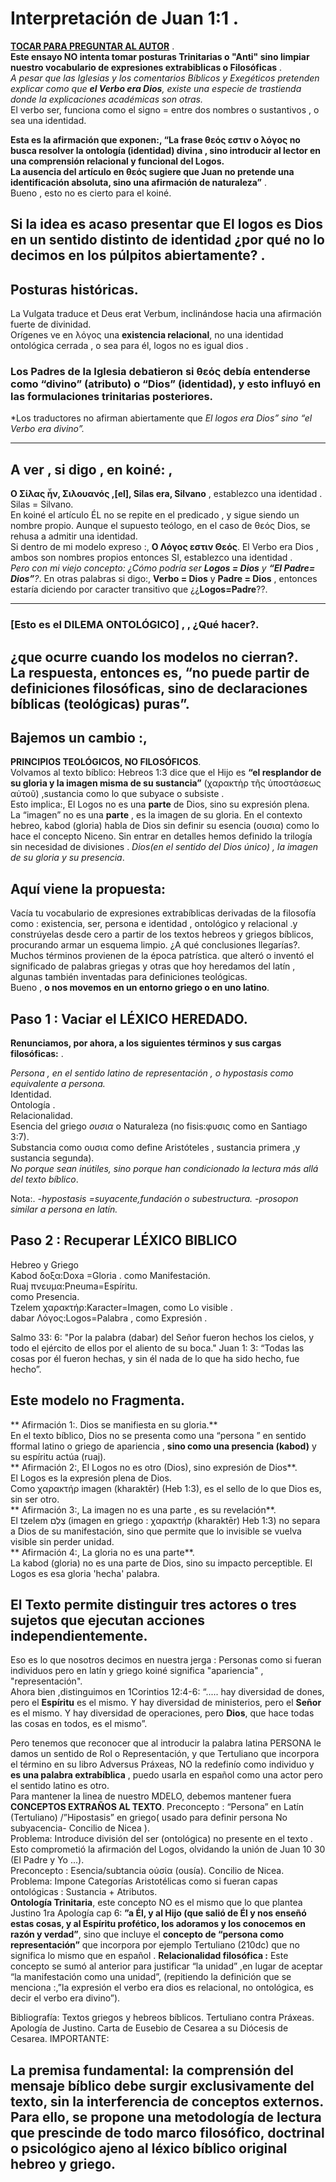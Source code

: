 # Interpretación de Juan 1:1 .  
[**TOCAR PARA PREGUNTAR AL AUTOR**](Qg.html) .   
**Este ensayo NO intenta tomar posturas Trinitarias o "Anti"  sino limpiar nuestro vocabulario de expresiones extrabiblicas o Filosóficas** .       
*A pesar que las Iglesias y los comentarios Bíblicos y Exegéticos pretenden explicar como que **el Verbo era Dios**, existe una especie de trastienda donde la explicaciones académicas son otras.*  
El verbo ser, funciona como el signo  = entre dos nombres o sustantivos , o sea una identidad. 

**Esta es la afirmación que exponen:, “La frase θεός  εστιν ο λόγος no busca resolver la ontología (identidad) divina , sino introducir al lector en una comprensión relacional y funcional del Logos.  
La ausencia del artículo en θεός sugiere que Juan no pretende una identificación absoluta, sino una afirmación de naturaleza”** .    
Bueno , esto no es cierto para el koiné.  
## Si la idea es acaso presentar que El logos  es Dios en un sentido distinto de identidad ¿por qué no lo decimos en los púlpitos abiertamente? . 

## Posturas históricas.
La Vulgata traduce et Deus erat Verbum,  inclinándose hacia una afirmación fuerte de divinidad.    
Orígenes ve en λόγος una **existencia relacional**, no una identidad ontológica cerrada , o sea para él, logos no es igual dios  .  
### Los Padres de la Iglesia debatieron si θεός debía entenderse como “divino” (atributo) o “Dios” (identidad), y esto influyó en las formulaciones trinitarias posteriores.     

*Los  traductores no  afirman abiertamente que *El logos era Dios” sino “el Verbo era divino”.*  

---
 ## A ver ,     si digo , en koiné: ,
**O Σίλας ἦν, Σιλουανός ,[el], Silas era, Silvano**  ,   establezco una identidad . Silas = Silvano.   
En  koiné el artículo ÉL no se repite en el predicado , y sigue siendo un nombre propio. 
Aunque el supuesto teólogo, en el caso de θεός Dios,  se rehusa a admitir una identidad.  
Si dentro de mi modelo expreso :,
**O Λόγος εστιν Θεός**. El Verbo era Dios , ambos son nombres propios entonces SI, establezco una identidad .  
*Pero con mi viejo concepto: ¿Cómo podría ser **Logos = Dios** y **“El Padre= Dios”**?*.
En otras palabras si digo:, **Verbo = Dios**  y  **Padre = Dios** , entonces estaría diciendo por caracter transitivo que ¿¿**Logos=Padre**??.    

--- 
### [Esto es el DILEMA ONTOLÓGICO] , , ¿Qué hacer?.  
¿que ocurre cuando los modelos no cierran?.  
La respuesta, entonces es, “no puede partir de definiciones filosóficas, sino de declaraciones bíblicas (teológicas) puras”.
---
## Bajemos un cambio :,
**PRINCIPIOS TEOLÓGICOS, NO FILOSÓFICOS**.  
Volvamos al texto bíblico:
Hebreos 1:3 dice que el Hijo es **“el resplandor de su gloria y la imagen misma de su sustancia”** (χαρακτὴρ τῆς ὑποστάσεως αὐτοῦ) ,sustancia como lo que subyace o subsiste .  
Esto implica:,
El Logos no es una **parte** de Dios, sino su expresión plena.    
La “imagen” no es una **parte** , es la imagen de su gloria.
En el contexto hebreo, kabod (gloria) habla de Dios sin definir su esencia (ουσια) como lo hace el concepto Niceno. 
Sin entrar en detalles hemos definido la trilogía sin necesidad de divisiones . 
*Dios(en el sentido del Dios único) , la imagen de su gloria y su presencia*.  
## Aquí viene la propuesta:
Vacía tu vocabulario de expresiones extrabíblicas derivadas de la filosofía como : existencia, ser, persona e identidad , ontológico y relacional .y constrúyelas desde cero a partir de los textos hebreos y griegos bíblicos, procurando armar un esquema limpio. ¿A qué conclusiones llegarías?.  
Muchos términos provienen de la época patrística. que alteró o inventó el significado de palabras griegas y otras que hoy heredamos del latín , algunas también inventadas para definiciones teológicas.  
Bueno , **o nos movemos en un entorno griego o en uno latino**.  
## Paso 1 : Vaciar el LÉXICO HEREDADO.  
**Renunciamos, por ahora, a los siguientes términos y sus cargas filosóficas:** .  

*Persona , en el sentido latino de representación , o hypostasis como equivalente a persona.*  
Identidad.  
Ontología .  
Relacionalidad.  
Esencia del griego *ουσια* o  Naturaleza (no fisis:φυσις como en Santiago 3:7).   
Substancia como ουσια como define Aristóteles , sustancia primera ,y sustancia segunda).  
*No porque sean inútiles, sino porque han condicionado la lectura más allá del texto bíblico*.  

Nota:.
 *-hypostasis =suyacente,fundación o subestructura.
 -prosopon similar a persona en latín.*  
## Paso 2 : Recuperar LÉXICO BIBLICO 
Hebreo y Griego  
Kabod  δοξα:Doxa =Gloria . 
  como   Manifestación.  
Ruaj  πνευμα:Pneuma=Espíritu.  
   como Presencia.   
Tzelem  χαρακτήρ:Karacter=Imagen, 
     como Lo visible .           
dabar Λόγος:Logos=Palabra , 
    como Expresión .   

Salmo 33: 6: "Por la palabra (dabar) del Señor fueron hechos los cielos, y todo el ejército de ellos por el aliento de su boca."
Juan 1: 3: “Todas las cosas por él fueron hechas, y sin él nada de lo que ha sido hecho, fue hecho”.  
## Este modelo no Fragmenta.    
** Afirmación 1:. Dios se manifiesta en su gloria.**  
En el texto bíblico, Dios no se presenta como una “persona ” en sentido fformal latino o griego de apariencia , **sino como una presencia (kabod)** y su espíritu  actúa (ruaj).    
** Afirmación 2:, El Logos no es otro (Dios), sino expresión de Dios**.  
El Logos es la expresión plena de Dios.  
 Como χαρακτήρ imagen  (kharaktēr) (Heb 1:3), es el sello de lo que Dios es, sin ser otro.  
** Afirmación 3:, La imagen no es una parte , es su revelación**.   
El tzelem צֶלֶם (imagen en griego : χαρακτήρ (kharaktēr) Heb 1:3) no separa a Dios de su manifestación, sino que permite que lo invisible se vuelva visible sin perder unidad.  
** Afirmación 4:, La gloria no es una parte**.  
La kabod (gloria) no es una parte de Dios, sino su impacto perceptible. El Logos es esa gloria 'hecha' palabra.   

## El Texto permite distinguir tres actores o  tres sujetos que ejecutan acciones independientemente. 
Eso es lo que nosotros decimos en nuestra jerga : Personas como si fueran individuos pero en latín y griego koiné significa "apariencia" , "representación".  
Ahora bien ,distinguimos en  1Corintios 12:4-6: “.....  hay diversidad de dones, pero el **Espíritu** es el mismo. Y hay diversidad de ministerios, pero el **Señor** es el mismo. Y hay diversidad de operaciones, pero **Dios**, que hace todas las cosas en todos, es el mismo”.   

Pero tenemos que reconocer que al introducir la palabra latina PERSONA le damos un sentido de Rol o Representación, y que Tertuliano que incorpora el término en su libro Adversus Práxeas, NO la redefinío como individuo  y  **es una palabra extrabíblica** , puedo usarla en español como una actor pero el sentido latino es otro.      
Para mantener la linea de nuestro MDELO, debemos mantener fuera **CONCEPTOS EXTRAÑOS AL TEXTO**. 
Preconcepto : “Persona” en Latín (Tertuliano) /”Hipostasis” en griego( usado para definir persona No subyacencia- Concilio de Nicea ).   
Problema:  Introduce división del ser (ontológica) no presente en el texto . 
Esto comprometió la afirmación del Logos, olvidando la unión de Juan 10 30 (El Padre y Yo ...).  
Preconcepto : Esencia/subtancia οὐσία (ousía). Concilio  de Nicea.  
Problema: Impone Categorías Aristotélicas como si fueran capas ontológicas : Sustancia + Atributos.    
**Ontología Trinitaria**, este concepto NO es el mismo que lo que plantea Justino 1ra Apología cap 6: **”a Él, y al Hijo (que salió de Él y nos enseñó estas cosas, y al Espíritu profético, los adoramos y los conocemos en razón y verdad”**, sino que incluye el **concepto de “persona como representación”** que incorpora por ejemplo Tertuliano (210dc) que no significa lo mismo que en español .
**Relacionalidad filosófica :** Este concepto se sumó al anterior para justificar “la unidad” ,en lugar de aceptar “la manifestación como una unidad”, (repitiendo la definición que se menciona :,”la expresión el verbo era dios es relacional, no ontológica, es decir el verbo era divino”).

Bibliografía:
Textos griegos y hebreos bíblicos.
Tertuliano contra Práxeas.
Apología  de Justino.
Carta de Eusebio de Cesarea a su Diócesis de Cesarea.
IMPORTANTE:
## La premisa fundamental: la comprensión del mensaje bíblico debe surgir exclusivamente del texto, sin la interferencia de conceptos externos. Para ello, se propone una metodología de lectura que prescinde de todo marco filosófico, doctrinal o psicológico ajeno al léxico bíblico original hebreo y griego.
